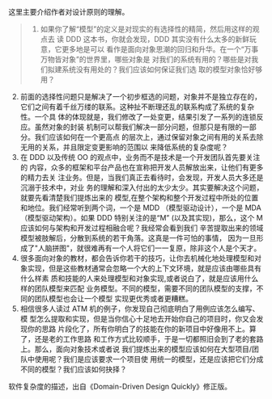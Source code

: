 这里主要介绍作者对设计原则的理解。


>1. 如果你了解“模型”的定义是对现实的有选择性的精简，然后用这样的观点去
读 DDD 这本书，你就会发现，DDD 其实没有什么太多的新鲜玩意，它更多地是可以
看作是面向对象思潮的回归和升华。在一个“万事万物皆对象”的世界里，哪些对象是
对我们的系统有用的？哪些是对我们拟建系统没有用处的？我们应该如何保证我们选
取的模型对象恰好够用？
2. 前面的选择性问题只是解决了一个初步框选的问题，对象并不是独立存在的，
它们之间有着千丝万缕的联系。这种扯不断理还乱的联系构成了系统的复杂性。一个具
体的体现就是，我们修改了一处变更，结果引发了一系列的连锁反应。虽然对象的封装
机制可以帮我们解决一部分问题，但那只是有限的一部分。我们应该如何在一个更高点
的层次上，通过保留对象之间有用的关系去除无用的关系，并且限定变更影响的范围以
来降低系统的复杂度呢？
3. 在 DDD 以及传统 OO 的观点中，业务而不是技术是一个开发团队首先要关注的
内容，众多的框架和平台产品也在宣称把开发人员解放出来，让他们有更多的精力去关
注业务。但是，当我们真正去看待时，会发现，开发人员大多还是沉溺于技术中，对业
务的理解和深入付出的太少太少。其实要解决这个问题，就要先看清楚我们提炼出来的
模型,在整个架构和整个开发过程中所处的位置和地位。我们经常听到两个词，一个是
MDD （模型驱动设计），一个是 MDA （模型驱动架构）。如果 DDD 特别关注的是“M”
(以及其实现)，那么，这个 M 应该如何与架构和开发过程相融合呢？我经常会看到我们
辛苦提取出来的领域模型被肢解后，分散到系统的若干角落。这真是一件可怕的事情，
因为一旦形成了"人脑拼图"，就很难再有一个人将它们一一复原，除非这个人是个天才。
4. 很多面向对象的教材，都会告诉你若干的技巧，让你去机械化地处理模型和对
象实现，但是这些教材通常会忽略一个大的上下文环境，就是应该由哪些具有什么样素
质和技能的人来处理模型和对象实现,或者说白了，就是应该用什么样的团队模型来匹配
业务模型。不同的模型，需要不同的团队模型的支撑，不同的团队模型也会让一个模型
实现更优秀或者更糟糕。
5. 相信很多人读过 ATM 机的例子，你发现自己彻底明白了用例应该怎么编写、模
型怎么提取和实现，但是当你信心十足地去开始你自己的项目时，你又会发现你的思路
片段化了，所有你明白了的技能在你的新项目中好像用不上。算了，还是老的工作思路
和工作方式比较顺手，于是一切都照旧会到了老的套路上。那么，面向对象技术或者说
我们提炼出来的模型应该如何在大型项目/团队中使用呢？我们是应该要求一个项目使
用统一的模型，还是应该把它们分成不同的模型？我们应该如何抉择？

软件复杂度的描述，出自《Domain-Driven Design Quickly》修正版。